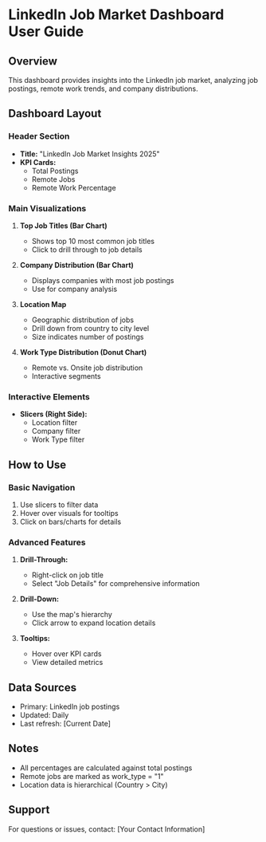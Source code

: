# LinkedIn Job Market Dashboard User Guide

## Overview
This dashboard provides insights into the LinkedIn job market, analyzing job postings, remote work trends, and company distributions.

## Dashboard Layout

### Header Section
- **Title:** "LinkedIn Job Market Insights 2025"
- **KPI Cards:**
  - Total Postings
  - Remote Jobs
  - Remote Work Percentage

### Main Visualizations
1. **Top Job Titles (Bar Chart)**
   - Shows top 10 most common job titles
   - Click to drill through to job details

2. **Company Distribution (Bar Chart)**
   - Displays companies with most job postings
   - Use for company analysis

3. **Location Map**
   - Geographic distribution of jobs
   - Drill down from country to city level
   - Size indicates number of postings

4. **Work Type Distribution (Donut Chart)**
   - Remote vs. Onsite job distribution
   - Interactive segments

### Interactive Elements
- **Slicers (Right Side):**
  - Location filter
  - Company filter
  - Work Type filter

## How to Use

### Basic Navigation
1. Use slicers to filter data
2. Hover over visuals for tooltips
3. Click on bars/charts for details

### Advanced Features
1. **Drill-Through:**
   - Right-click on job title
   - Select "Job Details" for comprehensive information

2. **Drill-Down:**
   - Use the map's hierarchy
   - Click arrow to expand location details

3. **Tooltips:**
   - Hover over KPI cards
   - View detailed metrics

## Data Sources
- Primary: LinkedIn job postings
- Updated: Daily
- Last refresh: [Current Date]

## Notes
- All percentages are calculated against total postings
- Remote jobs are marked as work_type = "1"
- Location data is hierarchical (Country > City)

## Support
For questions or issues, contact: [Your Contact Information] 